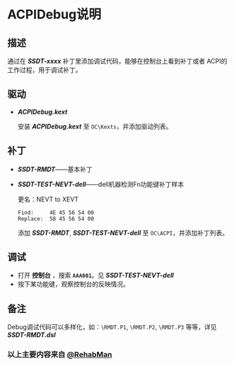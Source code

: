# ACPIDebug说明

## 描述

通过在 ***SSDT-xxxx*** 补丁里添加调试代码，能够在控制台上看到补丁或者 ACPI的工作过程，用于调试补丁。

## 驱动

- ***ACPIDebug.kext***

  安装 ***ACPIDebug.kext*** 至 `OC\Kexts`，并添加驱动列表。

## 补丁

- ***SSDT-RMDT***——基本补丁

- ***SSDT-TEST-NEVT-dell***——dell机器检测Fn功能键补丁样本

  更名：NEVT to XEVT

  ```Text
  Find:     4E 45 56 54 00
  Replace:  58 45 56 54 00
  ```

  添加 ***SSDT-RMDT***, ***SSDT-TEST-NEVT-dell*** 至 `OC\ACPI`，并添加补丁列表。

## 调试

- 打开 **控制台** ，搜索 **`AAA001`**。见 ***SSDT-TEST-NEVT-dell***
- 按下某功能键，观察控制台的反映情况。

## 备注

​Debug调试代码可以多样化，如：`\RMDT.P1`, `\RMDT.P2`, `\RMDT.P3` 等等，详见 ***SSDT-RMDT.dsl***

### 以上主要内容来自 [@RehabMan](https://github.com/rehabman)
